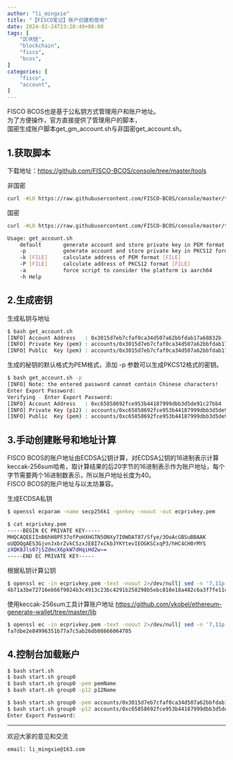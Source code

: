 ```yaml
---
author: "li_mingxie"
title: "【FISCO笔记】账户创建和使用"
date: 2024-02-24T23:28:49+08:00
tags: [
    "区块链",
    "blockchain",
    "fisco",
    "bcos",
]
categories: [
    "fisco",
    "account",
]
---
```


FISCO BCOS也是基于公私钥方式管理用户和账户地址。  
为了方便操作，官方直接提供了管理用户的脚本，  
国密生成账户脚本get_gm_account.sh与非国密get_account.sh。  <!--more-->  

## 1.获取脚本

下载地址：https://github.com/FISCO-BCOS/console/tree/master/tools

非国密

```bash
curl -#LO https://raw.githubusercontent.com/FISCO-BCOS/console/master/tools/get_account.sh && chmod u+x get_account.sh && bash get_account.sh -h
```

国密

```bash
curl -#LO https://raw.githubusercontent.com/FISCO-BCOS/console/master/tools/get_gm_account.sh && chmod u+x get_gm_account.sh && bash get_gm_account.sh -h
```

```bash
Usage: get_account.sh
    default       generate account and store private key in PEM format file
    -p            generate account and store private key in PKCS12 format file
    -k [FILE]     calculate address of PEM format [FILE]
    -P [FILE]     calculate address of PKCS12 format [FILE]
    -a            force script to consider the platform is aarch64
    -h Help
```

## 2.生成密钥

生成私钥与地址

```bash
$ bash get_account.sh
[INFO] Account Address   : 0x3015d7eb7cfaf0ca34d507a62bbfdab17a68832b
[INFO] Private Key (pem) : accounts/0x3015d7eb7cfaf0ca34d507a62bbfdab17a68832b.pem
[INFO] Public  Key (pem) : accounts/0x3015d7eb7cfaf0ca34d507a62bbfdab17a68832b.pem.pub
```

生成的秘钥的默认格式为PEM格式，添加 -p 参数可以生成PKCS12格式的密钥。

```bash
$ bash get_account.sh -p
[INFO] Note: the entered password cannot contain Chinese characters!
Enter Export Password:
Verifying - Enter Export Password:
[INFO] Account Address   : 0xc65858692fce953b44187999dbb3d5de91c27bb4
[INFO] Private Key (p12) : accounts/0xc65858692fce953b44187999dbb3d5de91c27bb4.p12
[INFO] Public  Key (pem) : accounts/0xc65858692fce953b44187999dbb3d5de91c27bb4.pem.pub
```

## 3.手动创建账号和地址计算

FISCO BCOS的账户地址由ECDSA公钥计算，对ECDSA公钥的16进制表示计算keccak-256sum哈希，取计算结果的后20字节的16进制表示作为账户地址，每个字节需要两个16进制数表示，所以账户地址长度为40。  
FISCO BCOS的账户地址与以太坊兼容。  

生成ECDSA私钥

```bash
$ openssl ecparam -name secp256k1 -genkey -noout -out ecprivkey.pem

$ cat ecprivkey.pem
-----BEGIN EC PRIVATE KEY-----
MHQCAQEEIInB6hH8PF37ofPoHXHGTN5ONXy7I0WDAT87/Sfye/3OoAcGBSuBBAAK
oUQDQgAES3GjvnJxbrZvkCSzxJE8I7xCkbJYKYtevIEOGKSCxqP3/hHC4CH0rMYS
zXQK8Jls07jSZdmcX6pkW7dHqiHd2w==
-----END EC PRIVATE KEY-----
```

根据私钥计算公钥

```bash
$ openssl ec -in ecprivkey.pem -text -noout 2>/dev/null| sed -n '7,11p' | tr -d ": \n" | awk '{print substr($0,3);}'
4b71a3be72716eb66f9024b3c4913c23bc4291b258298b5ebc810e18a482c6a3f7fe11c2e021f4acc612cd740af0996cd3b8d265d99c5faa645bb747aa21dddb
```

使用keccak-256sum工具计算账户地址
<https://github.com/vkobel/ethereum-generate-wallet/tree/master/lib>

```bash
$ openssl ec -in ecprivkey.pem -text -noout 2>/dev/null| sed -n '7,11p' | tr -d ": \n" | awk '{print substr($0,3);}' | ./keccak-256sum -x -l | tr -d ' -' | tail -c 41
fa7dbe2e84996351b77a7c5ab26db08666064705
```

## 4.控制台加载账户

```bash
$ bash start.sh
$ bash start.sh group0
$ bash start.sh group0 -pem pemName
$ bash start.sh group0 -p12 p12Name

$ bash start.sh group0 -pem accounts/0x3015d7eb7cfaf0ca34d507a62bbfdab17a68832b.pem
$ bash start.sh group0 -p12 accounts/0xc65858692fce953b44187999dbb3d5de91c27bb4.p12
Enter Export Password:
```

----------------------------------------------
欢迎大家的意见和交流

`email: li_mingxie@163.com`
